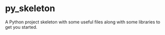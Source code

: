 # py_skeleton

A Python project skeleton with some useful files along with some libraries to get you started.